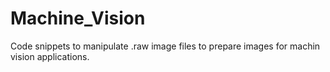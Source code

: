 # Machine_Vision
Code snippets to manipulate .raw image files to prepare images for machin vision applications. 
